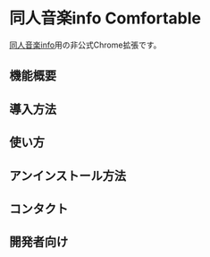 # 同人音楽info Comfortable
[同人音楽info](https://www.dojin-music.info/)用の非公式Chrome拡張です。


## 機能概要



## 導入方法


## 使い方




## アンインストール方法





## コンタクト



## 開発者向け